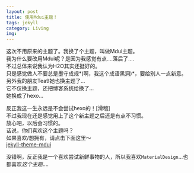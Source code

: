 ```yaml
---
layout: post
title: 使用Mdui主题！
tags: jekyll
category: Living
img:
---
```

这次不用原来的主题了。我换了个主题，叫做Mdui主题。  
我为什么要改用Mdui呢？是因为我感觉有点....落后了....  
不过总体来说我认为H2O其实还挺好的。  
只是感觉做人不要总是墨守成规*(啊，我这个成语黑洞)*，要给别人一点新意。  
另外我的朋友Tea9她也换主题了...  
它不仅换主题，还把博客系统给换了...  
她换成了hexo...  
  
反正我这一生永远是不会尝试hexo的！[滑稽]  
不过我现在还是感觉用上了这个新主题之后还是有点不习惯。  
放心吧，以后会习惯的。  
话说，你们喜欢这个主题吗？  
如果喜欢/想拥有，请点击下面这里～  
[jekyll-theme-mdui](https://github.com/kejunmao/jekyll-theme-mdui)  
  
没错啊，反正我是一个喜欢尝试新鲜事物的人，所以我喜欢`MaterialDesign`...也都喜欢*这个主题*....
